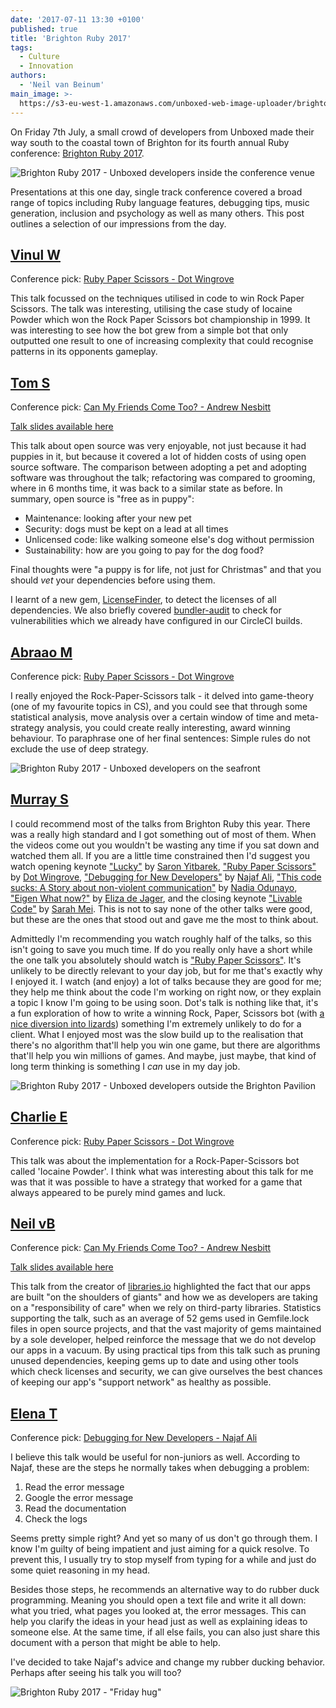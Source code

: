 ```yaml
---
date: '2017-07-11 13:30 +0100'
published: true
title: 'Brighton Ruby 2017'
tags:
  - Culture
  - Innovation
authors:
  - 'Neil van Beinum'
main_image: >-
  https://s3-eu-west-1.amazonaws.com/unboxed-web-image-uploader/brighton-ruby-2017-outdoors.jpg
---
```


On Friday 7th July, a small crowd of developers from Unboxed made their way south to the coastal town of Brighton for its fourth annual Ruby conference: [Brighton Ruby 2017](https://brightonruby.com/).

![Brighton Ruby 2017 - Unboxed developers inside the conference venue](https://s3-eu-west-1.amazonaws.com/unboxed-web-image-uploader/brighton-ruby-2017-audience.jpg)

Presentations at this one day, single track conference covered a broad range of topics including Ruby language features, debugging tips, music generation, inclusion and psychology as well as many others. This post outlines a selection of our impressions from the day.

## [Vinul W](/people#vinul-wimalaweera)

Conference pick: [Ruby Paper Scissors - Dot Wingrove](https://brightonruby.com/2017/ruby-paper-scissors-dot-wingrove/)

This talk focussed on the techniques utilised in code to win Rock Paper Scissors. The talk was interesting, utilising the case study of Iocaine Powder which won the Rock Paper Scissors bot championship in 1999. It was interesting to see how the bot grew from a simple bot that only outputted one result to one of increasing complexity that could recognise patterns in its opponents gameplay.

## [Tom S](/people#tom-sabin)

Conference pick: [Can My Friends Come Too? - Andrew Nesbitt](https://brightonruby.com/2017/can-my-friends-come-too-andrew-nesbitt/)

[Talk slides available here](https://speakerdeck.com/andrew/can-my-friends-come-too)

This talk about open source was very enjoyable, not just because it had puppies in it, but because it covered a lot of hidden costs of using open source software. The comparison between adopting a pet and adopting software was throughout the talk; refactoring was compared to grooming, where in 6 months time, it was back to a similar state as before. In summary, open source is "free as in puppy":

- Maintenance: looking after your new pet
- Security: dogs must be kept on a lead at all times
- Unlicensed code: like walking someone else's dog without permission
- Sustainability: how are you going to pay for the dog food?

Final thoughts were "a puppy is for life, not just for Christmas" and that you should _vet_ your dependencies before using them.

I learnt of a new gem, [LicenseFinder](https://github.com/pivotal/LicenseFinder), to detect the licenses of all dependencies. We also briefly covered [bundler-audit](https://github.com/rubysec/bundler-audit) to check for vulnerabilities which we already have configured in our CircleCI builds.

## [Abraao M](/people#abraao-mota)

Conference pick: [Ruby Paper Scissors - Dot Wingrove](https://brightonruby.com/2017/ruby-paper-scissors-dot-wingrove/)

I really enjoyed the Rock-Paper-Scissors talk - it delved into game-theory (one of my favourite topics in CS), and you could see that through some statistical analysis, move analysis over a certain window of time and meta-strategy analysis, you could create really interesting, award winning behaviour. To paraphrase one of her final sentences: Simple rules do not exclude the use of deep strategy.

![Brighton Ruby 2017 - Unboxed developers on the seafront](https://s3-eu-west-1.amazonaws.com/unboxed-web-image-uploader/brighton-ruby-2017-seafront.jpg)

## [Murray S](/people#murray-steele)

I could recommend most of the talks from Brighton Ruby this year.  There was a really high standard and I got something out of most of them.  When the videos come out you wouldn't be wasting any time if you sat down and watched them all.  If you are a little time constrained then I'd suggest you watch opening keynote ["Lucky"](https://brightonruby.com/2017/lucky-saron-yitbarek/) by [Saron Yitbarek](https://twitter.com/saronyitbarek), ["Ruby Paper Scissors"](https://brightonruby.com/2017/ruby-paper-scissors-dot-wingrove/) by [Dot Wingrove](https://twitter.com/notthepoint), ["Debugging for New Developers"](https://brightonruby.com/2017/debugging-for-new-developers-ali-najaf/) by [Najaf Ali](https://twitter.com/alinajaf), ["This code sucks: A Story about non-violent communication"](https://brightonruby.com/2017/this-code-sucks-a-story-about-non-violent-communication-nadia-odunayo/) by [Nadia Odunayo](https://twitter.com/nodunayo), ["Eigen What now?"](https://brightonruby.com/2017/eigen-what-now-eliza-de-jager/) by [Eliza de Jager](https://twitter.com/code_kitten), and the closing keynote ["Livable Code"](https://brightonruby.com/2017/livable-code-sarah-mei/) by [Sarah Mei](https://twitter.com/sarahmei).  This is not to say none of the other talks were good, but these are the ones that stood out and gave me the most to think about.

Admittedly I'm recommending you watch roughly half of the talks, so this isn't going to save you much time.  If do you really only have a short while the one talk you absolutely should watch is ["Ruby Paper Scissors"](https://brightonruby.com/2017/ruby-paper-scissors-dot-wingrove/).  It's unlikely to be directly relevant to your day job, but for me that's exactly why I enjoyed it.  I watch (and enjoy) a lot of talks because they are good for me; they help me think about the code I'm working on right now, or they explain a topic I know I'm going to be using soon.  Dot's talk is nothing like that, it's a fun exploration of how to write a winning Rock, Paper, Scissors bot (with [a nice diversion into lizards](https://www.scientificamerican.com/article/mating-lizards-play-a-gam/)) something I'm extremely unlikely to do for a client.  What I enjoyed most was the slow build up to the realisation that there's no algorithm that'll help you win one game, but there are algorithms that'll help you win millions of games.  And maybe, just maybe, that kind of long term thinking is something I *can* use in my day job.

![Brighton Ruby 2017 - Unboxed developers outside the Brighton Pavilion](https://s3-eu-west-1.amazonaws.com/unboxed-web-image-uploader/brighton-ruby-2017-outdoors.jpg)

## [Charlie E](/people#charlie-egan)

Conference pick: [Ruby Paper Scissors - Dot Wingrove](https://brightonruby.com/2017/ruby-paper-scissors-dot-wingrove/)

This talk was about the implementation for a Rock-Paper-Scissors bot called 'Iocaine Powder'. I think what was interesting about this talk for me was that it was possible to have a strategy that worked for a game that always appeared to be purely mind games and luck.

## [Neil vB](/people#neil-van-beinum)

Conference pick: [Can My Friends Come Too? - Andrew Nesbitt](https://brightonruby.com/2017/can-my-friends-come-too-andrew-nesbitt/)

[Talk slides available here](https://speakerdeck.com/andrew/can-my-friends-come-too)

This talk from the creator of [libraries.io](https://libraries.io/) highlighted the fact that our apps are built "on the shoulders of giants" and how we as developers are taking on a "responsibility of care" when we rely on third-party libraries. Statistics supporting the talk, such as an average of 52 gems used in Gemfile.lock files in open source projects, and that the vast majority of gems maintained by a sole developer, helped reinforce the message that we do not develop our apps in a vacuum. By using practical tips from this talk such as pruning unused dependencies, keeping gems up to date and using other tools which check licenses and security, we can give ourselves the best chances of keeping our app's "support network" as healthy as possible.

## [Elena T](/people#elena-tanasoiu)

Conference pick: [Debugging for New Developers - Najaf Ali](https://brightonruby.com/2017/debugging-for-new-developers-ali-najaf/)

I believe this talk would be useful for non-juniors as well. According to Najaf, these are the steps he normally takes when debugging a problem:

1. Read the error message
2. Google the error message
3. Read the documentation
4. Check the logs

Seems pretty simple right? And yet so many of us don't go through them. I know I'm guilty of being impatient and just aiming for a quick resolve. To prevent this, I usually try to stop myself from typing for a while and just do some quiet reasoning in my head.

Besides those steps, he recommends an alternative way to do rubber duck programming. Meaning you should open a text file and write it all down: what you tried, what pages you looked at, the error messages. This can help you clarify the ideas in your head just as well as explaining ideas to someone else. At the same time, if all else fails, you can also just share this document with a person that might be able to help.

I've decided to take Najaf's advice and change my rubber ducking behavior. Perhaps after seeing his talk you will too?

![Brighton Ruby 2017 - "Friday hug"](https://pbs.twimg.com/media/DEJKbyAXUAABj4g.jpg)
